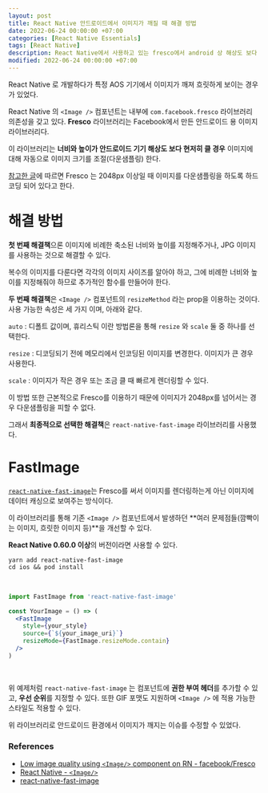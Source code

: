 ```yaml
---
layout: post
title: React Native 안드로이드에서 이미지가 깨질 때 해결 방법
date: 2022-06-24 00:00:00 +07:00
categories: [React Native Essentials]
tags: [React Native]
description: React Native에서 사용하고 있는 fresco에서 android 상 해상도 보다 큰 이미지를 자동으로 줄이는 기능이 있어 이미지가 깨져 보인다. Low image quality using <Image/> component on RN
modified: 2022-06-24 00:00:00 +07:00
---
```


React Native 로 개발하다가 특정 AOS 기기에서 이미지가 깨져 흐릿하게 보이는 경우가 있었다.

React Native 의 `<Image />` 컴포넌트는 내부에 `com.facebook.fresco` 라이브러리 의존성을 갖고 있다. **Fresco** 라이브러리는 Facebook에서 만든 안드로이드 용 이미지 라이브러리다.

이 라이브러리는 **너비와 높이가 안드로이드 기기 해상도 보다 현저히 클 경우** 이미지에 대해 자동으로 이미지 크기를 조절(다운샘플링) 한다.

<a href="https://github.com/facebook/fresco/issues/2397" target="_blank" rel="noopener">참고한 글</a>에 따르면 Fresco 는 2048px 이상일 때 이미지를 다운샘플링을 하도록 하드코딩 되어 있다고 한다.

# 해결 방법

**첫 번째 해결책**으론 이미지에 비례한 축소된 너비와 높이를 지정해주거나, JPG 이미지를 사용하는 것으로 해결할 수 있다.

복수의 이미지를 다룬다면 각각의 이미지 사이즈를 알아야 하고, 그에 비례한 너비와 높이를 지정해줘야 하므로 추가적인 함수를 만들어야 한다.

**두 번째 해결책**은 `<Image />` 컴포넌트의 `resizeMethod` 라는 prop을 이용하는 것이다. 사용 가능한 속성은 세 가지 이며, 아래와 같다.

`auto` : 디폴트 값이며, 휴리스틱 이란 방법론을 통해 `resize` 와 `scale` 둘 중 하나를 선택한다.

`resize` : 디코딩되기 전에 메모리에서 인코딩된 이미지를 변경한다. 이미지가 큰 경우 사용한다.

`scale` : 이미지가 작은 경우 또는 조금 클 때 빠르게 렌더링할 수 있다.

이 방법 또한 근본적으로 Fresco를 이용하기 때문에 이미지가 2048px를 넘어서는 경우 다운샘플링을 피할 수 없다.

그래서 **최종적으로 선택한 해결책**은 `react-native-fast-image` 라이브러리를 사용했다.

# FastImage

<a href="https://github.com/DylanVann/react-native-fast-image" target="_blank" rel="noopener">`react-native-fast-image`</a>는 Fresco를 써서 이미지를 렌더링하는게 아닌 이미지에 데이터 캐싱으로 보여주는 방식이다.

이 라이브러리를 통해 기존 `<Image />` 컴포넌트에서 발생하던 **여러 문제점들(깜빡이는 이미지, 흐릿한 이미지 등)**을 개선할 수 있다.

**React Native 0.60.0 이상**의 버전이라면 사용할 수 있다.

```cli
yarn add react-native-fast-image
cd ios && pod install
```

<br>

```jsx
import FastImage from 'react-native-fast-image'

const YourImage = () => (
  <FastImage
    style={your_style}
    source={`${your_image_uri}`}
    resizeMode={FastImage.resizeMode.contain}
  />
)
```

<br>

위 예제처럼 `react-native-fast-image` 는 컴포넌트에 **권한 부여 헤더**를 추가할 수 있고, **우선 순위**를 지정할 수 있다. 또한 GIF 포맷도 지원하며 `<Image />` 에 적용 가능한 스타일도 적용할 수 있다.

위 라이브러리로 안드로이드 환경에서 이미지가 깨지는 이슈를 수정할 수 있었다.

### References

- <a href="https://github.com/facebook/fresco/issues/2397" target="_blank" rel="noopener">Low image quality using `<Image/>` component on RN - facebook/Fresco</a>
- <a href="https://reactnative.dev/docs/0.67/image#resizemethod-android" target="_blank" rel="noopener">React Native - `<Image/>`</a>
- <a href="https://github.com/DylanVann/react-native-fast-image" target="_blank" rel="noopener">react-native-fast-image</a>
